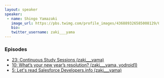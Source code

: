 ```yaml
---
layout: speaker
speaker:
 - name: Shingo Yamazaki
   image_url: https://pbs.twimg.com/profile_images/436889326585008129/Q_ihmvTQ.png
   bio:
   twitter_username: zaki___yama
---
```


### Episodes

- [23: Continuous Study Sessions (zaki___yama)](/023/)
- [10: What’s your new year’s resolution? (zaki___yama, yodroid1)](/010/)
- [5: Let's read Salesforce Developers.info (zaki___yama)](/005/)

